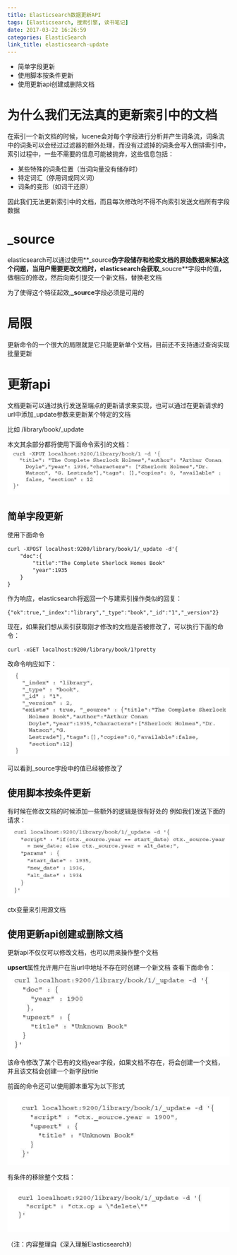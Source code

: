 ```yaml
---
title: Elasticsearch数据更新API
tags: [Elasticsearch, 搜索引擎, 读书笔记]
date: 2017-03-22 16:26:59
categories: ElasticSearch
link_title: elasticsearch-update
---
```

> 
- 简单字段更新
- 使用脚本按条件更新
- 使用更新api创建或删除文档

<!-- more -->

# 为什么我们无法真的更新索引中的文档
在索引一个新文档的时候，lucene会对每个字段进行分析并产生词条流，词条流中的词条可以会经过过滤器的额外处理，而没有过滤掉的词条会写入倒排索引中，索引过程中，一些不需要的信息可能被抛弃，这些信息包括：
- 某些特殊的词条位置（当词向量没有储存时）
- 特定词汇（停用词或同义词）
- 词条的变形（如词干还原）

因此我们无法更新索引中的文档，而且每次修改时不得不向索引发送文档所有字段数据

# _source
elasticsearch可以通过使用**_source**伪字段储存和检索文档的原始数据来解决这个问题，当用户需要更改文档时，elasticsearch会获取**_soucre**字段中的值，做相应的修改，然后向索引提交一个新文档，替换老文档

为了使得这个特征起效,**_source**字段必须是可用的

# 局限
更新命令的一个很大的局限就是它只能更新单个文档，目前还不支持通过查询实现批量更新

# 更新api
文档更新可以通过执行发送至端点的更新请求来实现，也可以通过在更新请求的url中添加_update参数来更新某个特定的文档

比如 /library/book/_update

本文其余部分都将使用下面命令索引的文档：
![](elasticsearch-update/01.png)

## 简单字段更新
使用下面命令

    curl -XPOST localhost:9200/library/book/1/_update -d'{
        "doc":{
            "title":"The Complete Sherlock Homes Book"
            "year":1935
        }
    }
    
作为响应，elasticsearch将返回一个与建索引操作类似的回复：

    {"ok":true,"_index":"library","_type":"book","_id":"1","_version"2}
    
现在，如果我们想从索引获取刚才修改的文档是否被修改了，可以执行下面的命令：

    curl -xGET localhost:9200/library/book/1?pretty
    
改命令响应如下：
![](elasticsearch-update/02.png)

可以看到_source字段中的值已经被修改了

## 使用脚本按条件更新
有时候在修改文档的时候添加一些额外的逻辑是很有好处的
例如我们发送下面的请求：
![](elasticsearch-update/03.png)

ctx变量来引用源文档

## 使用更新api创建或删除文档
更新api不仅仅可以修改文档，也可以用来操作整个文档

**upsert**属性允许用户在当url中地址不存在时创建一个新文档
查看下面命令：
![](elasticsearch-update/04.png)
该命令修改了某个已有的文档year字段，如果文档不存在，将会创建一个文档，并且该文档会创建一个新字段title

前面的命令还可以使用脚本重写为以下形式

![](elasticsearch-update/05.png)

有条件的移除整个文档：

![](elasticsearch-update/06.png)

（注：内容整理自《深入理解Elasticsearch》）
